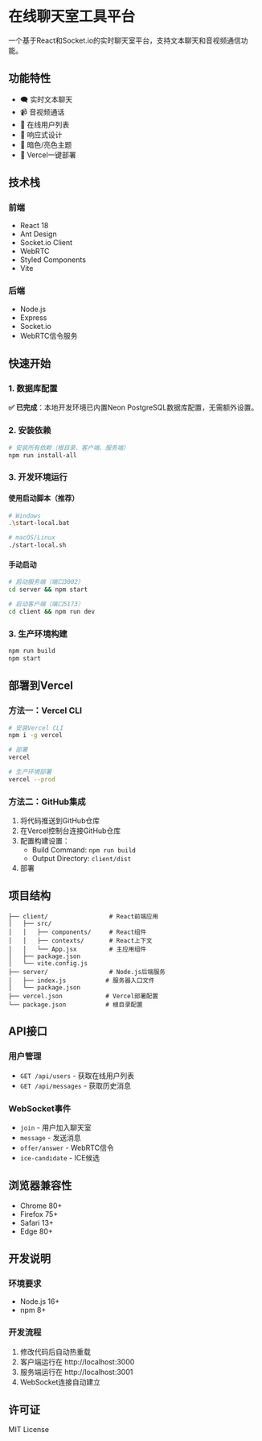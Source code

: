 # 在线聊天室工具平台

一个基于React和Socket.io的实时聊天室平台，支持文本聊天和音视频通信功能。

## 功能特性

- 🗨️ 实时文本聊天
- 📹 音视频通话
- 👥 在线用户列表
- 📱 响应式设计
- 🌙 暗色/亮色主题
- 🚀 Vercel一键部署

## 技术栈

### 前端
- React 18
- Ant Design
- Socket.io Client
- WebRTC
- Styled Components
- Vite

### 后端
- Node.js
- Express
- Socket.io
- WebRTC信令服务

## 快速开始

### 1. 数据库配置
**✅ 已完成**：本地开发环境已内置Neon PostgreSQL数据库配置，无需额外设置。

### 2. 安装依赖

```bash
# 安装所有依赖（根目录、客户端、服务端）
npm run install-all
```

### 3. 开发环境运行

#### 使用启动脚本（推荐）
```bash
# Windows
.\start-local.bat

# macOS/Linux
./start-local.sh
```

#### 手动启动
```bash
# 启动服务端（端口3002）
cd server && npm start

# 启动客户端（端口5173）
cd client && npm run dev
```

### 3. 生产环境构建

```bash
npm run build
npm start
```

## 部署到Vercel

### 方法一：Vercel CLI

```bash
# 安装Vercel CLI
npm i -g vercel

# 部署
vercel

# 生产环境部署
vercel --prod
```

### 方法二：GitHub集成

1. 将代码推送到GitHub仓库
2. 在Vercel控制台连接GitHub仓库
3. 配置构建设置：
   - Build Command: `npm run build`
   - Output Directory: `client/dist`
4. 部署

## 项目结构

```
├── client/                 # React前端应用
│   ├── src/
│   │   ├── components/     # React组件
│   │   ├── contexts/       # React上下文
│   │   └── App.jsx         # 主应用组件
│   ├── package.json
│   └── vite.config.js
├── server/                 # Node.js后端服务
│   ├── index.js           # 服务器入口文件
│   └── package.json
├── vercel.json            # Vercel部署配置
└── package.json           # 根目录配置
```

## API接口

### 用户管理
- `GET /api/users` - 获取在线用户列表
- `GET /api/messages` - 获取历史消息

### WebSocket事件
- `join` - 用户加入聊天室
- `message` - 发送消息
- `offer/answer` - WebRTC信令
- `ice-candidate` - ICE候选

## 浏览器兼容性

- Chrome 80+
- Firefox 75+
- Safari 13+
- Edge 80+

## 开发说明

### 环境要求
- Node.js 16+
- npm 8+

### 开发流程
1. 修改代码后自动热重载
2. 客户端运行在 http://localhost:3000
3. 服务端运行在 http://localhost:3001
4. WebSocket连接自动建立

## 许可证

MIT License


